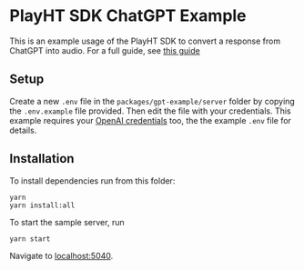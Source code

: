 # PlayHT SDK ChatGPT Example

This is an example usage of the PlayHT SDK to convert a response from ChatGPT into audio. For a full guide, see [this guide](https://docs.play.ht/reference/integrating-with-chatgpt)

## Setup

Create a new `.env` file in the `packages/gpt-example/server` folder by copying the `.env.example` file provided. Then edit the file with your credentials.
This example requires your [OpenAI credentials](https://help.openai.com/en/articles/4936850-where-do-i-find-my-secret-api-key) too, the the example `.env` file for details.

## Installation

To install dependencies run from this folder:

```shell
yarn
yarn install:all
```

To start the sample server, run

```shell
yarn start
```

Navigate to [localhost:5040](http://localhost:5040/).
